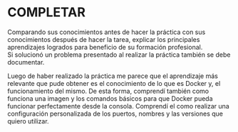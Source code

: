 # COMPLETAR  
Comparando sus conocimientos antes de hacer la práctica con sus conocimientos después de hacer la tarea, explicar los principales aprendizajes logrados para beneficio de su formación profesional.  
Si solucionó un problema presentado al realizar la práctica también se debe documentar.

Luego de haber realizado la práctica me parece que el aprendizaje más relevante que pude obtener es el conocimiento de lo que es Docker y, el funcionamiento del mismo. De esta forma, comprendí también como funciona una imagen y los comandos básicos para que Docker pueda funcionar perfectamente desde la consola. Comprendí el como realizar una configuración personalizada de los puertos, nombres y las versiones que quiero utilizar.
